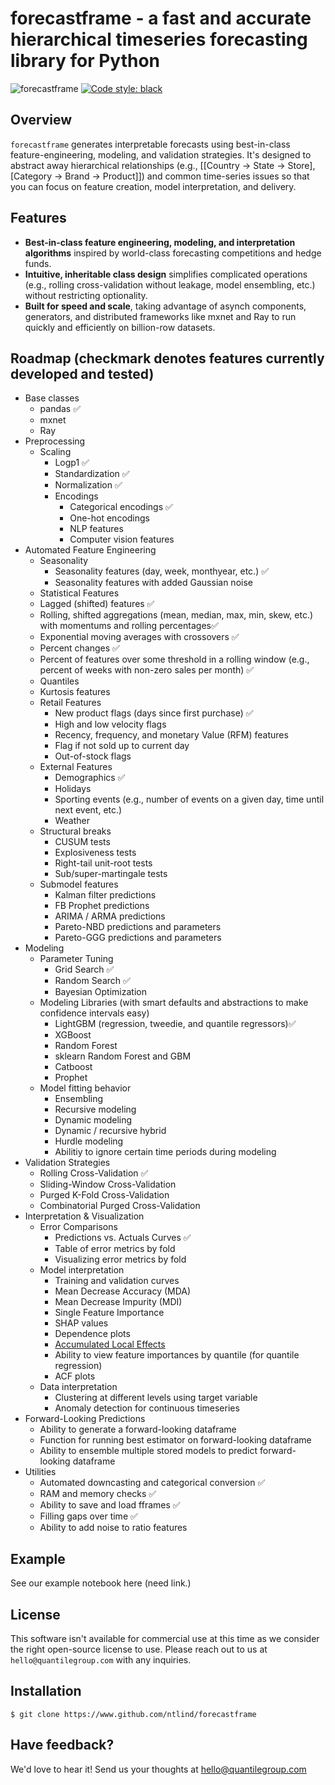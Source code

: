 # forecastframe - a fast and accurate hierarchical timeseries forecasting library for Python
![forecastframe](https://github.com/ntlind/forecastframe/workflows/build/badge.svg)
[![Code style: black](https://img.shields.io/badge/code%20style-black-000000.svg)](https://github.com/psf/black)

## Overview

`forecastframe` generates interpretable forecasts 
using best-in-class feature-engineering, modeling, and validation strategies. 
It's designed to abstract away hierarchical relationships (e.g., [[Country -> 
State -> Store], [Category -> Brand -> Product]]) and common time-series issues 
so that you can focus on feature creation, model interpretation, and delivery.

## Features
- **Best-in-class feature engineering, modeling, and interpretation algorithms** inspired
    by world-class forecasting competitions and hedge funds.
- **Intuitive, inheritable class design** simplifies complicated operations (e.g., rolling 
    cross-validation without leakage, model ensembling, etc.) without restricting optionality. 
- **Built for speed and scale**, taking advantage of asynch components, generators, and distributed 
    frameworks like mxnet and Ray to run quickly and efficiently on billion-row datasets.

## Roadmap (checkmark denotes features currently developed and tested)
- Base classes
  - pandas ✅
  - mxnet
  - Ray
- Preprocessing
  - Scaling
    - Logp1 ✅
    - Standardization ✅
    - Normalization ✅
    - Encodings
      - Categorical encodings ✅
      - One-hot encodings
      - NLP features
      - Computer vision features
- Automated Feature Engineering
  - Seasonality
    - Seasonality features (day, week, monthyear, etc.) ✅
    - Seasonality features with added Gaussian noise
  -  Statistical Features
    - Lagged (shifted) features ✅
    - Rolling, shifted aggregations (mean, median, max, min, skew, etc.) with momentums and rolling percentages✅
    - Exponential moving averages with crossovers ✅
    - Percent changes ✅
    - Percent of features over some threshold in a rolling window (e.g., percent of weeks with non-zero sales per month) ✅
    - Quantiles 
    - Kurtosis features
  - Retail Features
    - New product flags (days since first purchase) ✅
    - High and low velocity flags
    - Recency, frequency, and monetary Value (RFM) features
    - Flag if not sold up to current day
    - Out-of-stock flags 
  - External Features
    - Demographics ✅
    - Holidays
    - Sporting events (e.g., number of events on a given day, time until next event, etc.)
    - Weather
  - Structural breaks
    - CUSUM tests
    - Explosiveness tests
    - Right-tail unit-root tests
    - Sub/super-martingale tests
  - Submodel features
    - Kalman filter predictions
    - FB Prophet predictions
    - ARIMA / ARMA predictions
    - Pareto-NBD predictions and parameters
    - Pareto-GGG predictions and parameters
- Modeling
  - Parameter Tuning
    - Grid Search  ✅ 
    - Random Search ✅ 
    - Bayesian Optimization
  - Modeling Libraries (with smart defaults and abstractions to make confidence intervals easy)
    - LightGBM (regression, tweedie, and quantile regressors)✅
    - XGBoost
    - Random Forest
    - sklearn Random Forest and GBM
    - Catboost
    - Prophet
  - Model fitting behavior
    - Ensembling
    - Recursive modeling
    - Dynamic modeling
    - Dynamic / recursive hybrid
    - Hurdle modeling
    - Abilitiy to ignore certain time periods during modeling
- Validation Strategies
  - Rolling Cross-Validation ✅ 
  - Sliding-Window Cross-Validation
  - Purged K-Fold Cross-Validation
  - Combinatorial Purged Cross-Validation
- Interpretation & Visualization
  - Error Comparisons
    - Predictions vs. Actuals Curves ✅ 
    - Table of error metrics by fold
    - Visualizing error metrics by fold
  - Model interpretation
    - Training and validation curves
    - Mean Decrease Accuracy (MDA)
    - Mean Decrease Impurity (MDI)
    - Single Feature Importance
    - SHAP values
    - Dependence plots
    - [Accumulated Local Effects](https://christophm.github.io/interpretable-ml-book/ale.html)
    - Ability to view feature importances by quantile (for quantile regression)
    - ACF plots
  - Data interpretation 
    - Clustering at different levels using target variable
    - Anomaly detection for continuous timeseries
- Forward-Looking Predictions
  - Ability to generate a forward-looking dataframe
  - Function for running best estimator on forward-looking dataframe
  - Ability to ensemble multiple stored models to predict forward-looking dataframe
- Utilities
  - Automated downcasting and categorical conversion ✅ 
  - RAM and memory checks ✅ 
  - Ability to save and load fframes ✅
  - Filling gaps over time ✅
  - Ability to add noise to ratio features
  
## Example

See our example notebook here (need link.)


## License

This software isn't available for commercial use at this time as we consider the right open-source license to use. Please reach out to us at `hello@quantilegroup.com` with any inquiries.

## Installation

`$ git clone https://www.github.com/ntlind/forecastframe`

## Have feedback?

We'd love to hear it! Send us your thoughts at hello@quantilegroup.com
